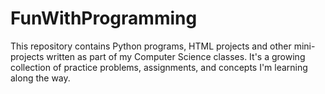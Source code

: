 # FunWithProgramming
This repository contains Python programs, HTML projects  and other mini-projects written as part of my Computer Science classes. It's a growing collection of practice problems, assignments, and concepts I'm learning along the way.
